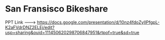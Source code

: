 # San Fransisco Bikeshare 

PPT Link ---> https://docs.google.com/presentation/d/10nz4fdoZyIlPfgpL-K2aFVdrDNZ2ELEj/edit?usp=sharing&ouid=111450620298706847951&rtpof=true&sd=true
